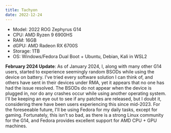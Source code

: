 ```yaml
---
title: Tachyon
date: 2022-12-24
---
```

- Model: 2022 ROG Zephyrus G14
- CPU: AMD Ryzen 9 6900HS
- RAM: 16GB
- dGPU: AMD Radeon RX 6700S
- Storage: 1TB
- OS:  Windows/Fedora Dual Boot + Ubuntu, Debian, Kali in WSL2


**February 2024 Update**:
As of January 2024, I, along with many other G14 users, started to experience seemingly random BSODs while using the device on battery. I've tried every software solution I can think of, and others have sent in their devices under RMA, yet it appears that no one has had the issue resolved. The BSODs do not appear when the device is plugged in, nor do any crashes occur while using another operating system. I'll be keeping an eye out to see if any patches are released, but I doubt it, considering there have been users experiencing this since mid-2023. For the foreseeable future, I'll be using Fedora for my daily tasks, except for gaming. Fortunately, this isn't so bad, as there is a strong Linux community for the G14, and Fedora provides excellent support for AMD CPU + GPU machines.